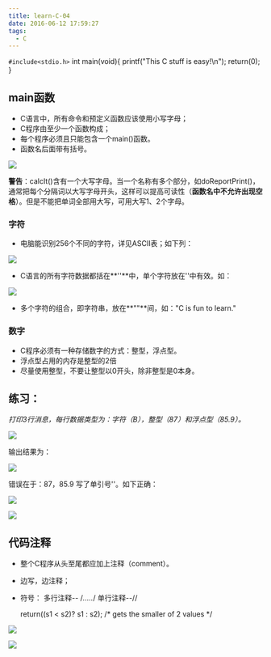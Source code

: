 ```yaml
---
title: learn-C-04
date: 2016-06-12 17:59:27
tags:
  - C
---
```



`#include<stdio.h>`
    int main(void){
      printf("This C stuff is easy!\n");
      return(0);
    }

<!-- more -->
## main函数 ##

- C语言中，所有命令和预定义函数应该使用小写字母；
- C程序由至少一个函数构成；
- 每个程序必须且只能包含一个main()函数。
- 函数名后面带有括号。

![](http://ww3.sinaimg.cn/large/691a3013gw1f4r8mgkbc0j20at02vmx3.jpg)

**警告**：calcIt()含有一个大写字母。当一个名称有多个部分，如doReportPrint()，通常把每个分隔词以大写字母开头，这样可以提高可读性（**函数名中不允许出现空格**）。但是不能把单词全部用大写，可用大写1、2个字母。

### 字符 ###

- 电脑能识别256个不同的字符，详见ASCII表；如下列：

![](http://ww2.sinaimg.cn/large/691a3013gw1f4r8zejlhuj207q012q2p.jpg)

- C语言的所有字符数据都括在**''**中，单个字符放在''中有效。如：

![](http://ww3.sinaimg.cn/large/691a3013gw1f4r95pzvolj20ap039mx4.jpg)

- 多个字符的组合，即字符串，放在**""**间，如："C is fun to learn."

### 数字 ###

- C程序必须有一种存储数字的方式：整型，浮点型。
- 浮点型占用的内存是整型的2倍
- 尽量使用整型，不要让整型以0开头，除非整型是0本身。

## 练习： ##

*打印3行消息，每行数据类型为：字符（B），整型（87）和浮点型（85.9）。*

![](http://ww3.sinaimg.cn/large/691a3013gw1f4s53dcecfj20d805u3zm.jpg)

输出结果为：

![](http://ww3.sinaimg.cn/large/691a3013gw1f4s54495esj206k01qjrj.jpg)

错误在于：87，85.9 写了单引号''。如下正确：

![](http://ww1.sinaimg.cn/large/691a3013gw1f4s55ytoytj20c505u0tn.jpg)

![](http://ww2.sinaimg.cn/large/691a3013gw1f4s56fyqwvj206v01z3yo.jpg)


## 代码注释 ##

- 整个C程序从头至尾都应加上注释（comment）。
- 边写，边注释；
- 符号： 多行注释-- /*.....*/   单行注释--//

    return((s1 < s2)? s1 : s2); /* gets the smaller of 2 values */

![](http://ww4.sinaimg.cn/large/691a3013gw1f4su0zju53j20fu0543ym.jpg)

![](http://ww4.sinaimg.cn/large/691a3013gw1f4su3nnfm2j20gb04lglr.jpg)

